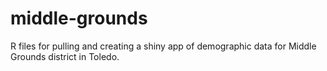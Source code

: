 # middle-grounds
R files for pulling and creating a shiny app of demographic data for Middle Grounds district in Toledo.

